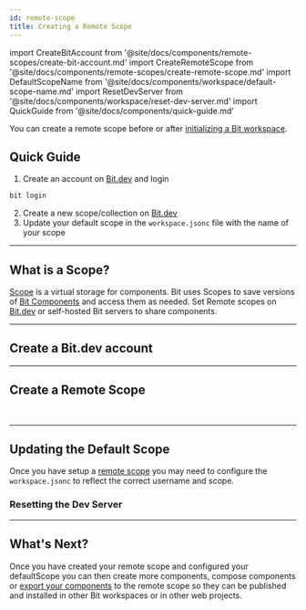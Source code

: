 ```yaml
---
id: remote-scope
title: Creating a Remote Scope
---
```


import CreateBitAccount from '@site/docs/components/remote-scopes/create-bit-account.md'
import CreateRemoteScope from '@site/docs/components/remote-scopes/create-remote-scope.md'
import DefaultScopeName from '@site/docs/components/workspace/default-scope-name.md'
import ResetDevServer from '@site/docs/components/workspace/reset-dev-server.md'
import QuickGuide from '@site/docs/components/quick-guide.md'

You can create a remote scope before or after [initializing a Bit workspace](initializing-workspace).

## Quick Guide

<QuickGuide />

1. Create an account on [Bit.dev](https://bit.dev/) and login

```bash
bit login
```

2. Create a new scope/collection on [Bit.dev](https://bit.dev/)
3. Update your default scope in the `workspace.jsonc` file with the name of your scope

---

## What is a Scope?

[Scope](/essentials/scopes) is a virtual storage for components. Bit uses Scopes to save versions of [Bit Components](/essentials/components) and access them as needed. Set Remote scopes on [Bit.dev](https://bit.dev) or self-hosted Bit servers to share components.

---

## Create a Bit.dev account

<CreateBitAccount />

---

## Create a Remote Scope

<CreateRemoteScope />

<br />

<!-- :arrow_right: Learn more about [Setting up a Remote Scope](/building-with-bit/scoping-components).

:arrow_right: Learn more about [Self Hosting a Bit Scope](/reference/bit-oss-server). -->

---

## Updating the Default Scope

Once you have setup a [remote scope](remote-scope) you may need to configure the `workspace.jsonc` to reflect the correct username and scope.

<DefaultScopeName />

### Resetting the Dev Server

<ResetDevServer />

---

## What's Next?

Once you have created your remote scope and configured your defaultScope you can then create more components, compose components or [export your components](exporting-components) to the remote scope so they can be published and installed in other Bit workspaces or in other web projects.
